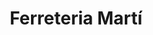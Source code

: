 ---
title: "Ferreteria Martí"
url: /reus/ferreteria-marti-carrer-de-la-tolerancia/
shop: Eisenwaren
---